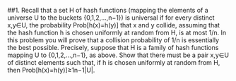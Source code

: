 ##1. Recall that a set H of hash functions (mapping the elements of a universe U to the buckets {0,1,2,…,n−1}) is universal if for every distinct x,y∈U, the probability Prob[h(x)=h(y)] that x and y collide, assuming that the hash function h is chosen uniformly at random from H, is at most 1/n. In this problem you will prove that a collision probability of 1/n is essentially the best possible. Precisely, suppose that H is a family of hash functions mapping U to {0,1,2,…,n−1}, as above. Show that there must be a pair x,y∈U of distinct elements such that, if h is chosen uniformly at random from H, then Prob[h(x)=h(y)]≥1n−1|U|.
